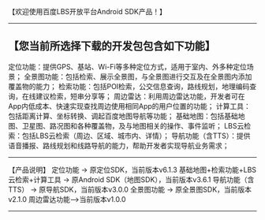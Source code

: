 【欢迎使用百度LBS开放平台Android SDK产品！】

--------------------------------------------------------------------------------------------

【您当前所选择下载的开发包包含如下功能】
--------------------------------------------------------------------------------------------
定位功能：提供GPS、基站、Wi-Fi等多种定位方式，适用于室内、外多种定位场景；
全景图功能：包括检索、展示全景图，与全景图进行交互及在全景图内添加覆盖物的能力；
检索功能：包括POI检索，公交信息查询，路线规划，地理编码查询，在线建议检索，短串分享等；
周边雷达：利用周边雷达功能，开发者可在App内低成本、快速实现查找周边使用相同App的用户位置的功能；
计算工具：包括距离计算、坐标转换、调起百度地图导航等功能；
基础地图：包括基础地图、卫星图、路况图和各种覆盖物，及与地图相关的操作、事件监听；
LBS云检索：包括LBS云检索（周边、区域、城市内、详情）；
导航功能（含TTS）：提供语音播报、路线规划和线路导航的能力，帮助开发者实现导航业务需求；

--------------------------------------------------------------------------------------------

【产品说明】
定位功能 -> 原定位SDK，当前版本v6.1.3
基础地图+检索功能+LBS云检索+计算工具 -> 原Android SDK（地图SDK），当前版本v3.6.1
导航功能（含TTS） -> 原导航SDK，当前版本v3.0.0
全景图功能 -> 原全景图SDK，当前版本v2.1.0
周边雷达功能-->当前版本v1.0.0

--------------------------------------------------------------------------------------------
